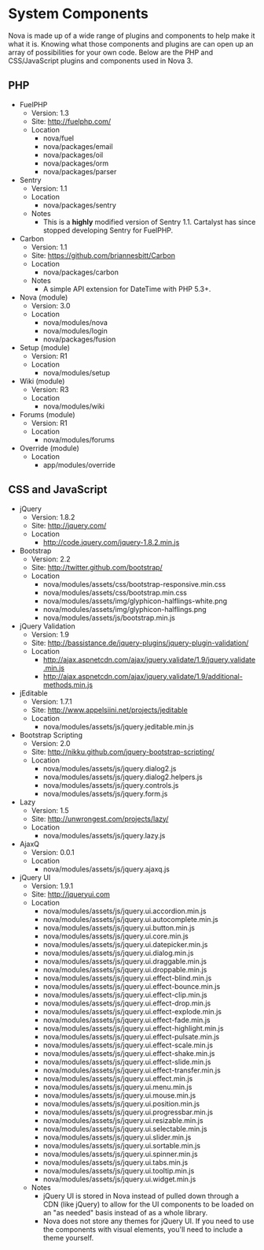 # System Components

Nova is made up of a wide range of plugins and components to help make it what it is. Knowing what those components and plugins are can open up an array of possibilities for your own code. Below are the PHP and CSS/JavaScript plugins and components used in Nova 3.

## PHP

* FuelPHP
    * Version: 1.3
    * Site: http://fuelphp.com/
    * Location
        * nova/fuel
        * nova/packages/email
        * nova/packages/oil
        * nova/packages/orm
        * nova/packages/parser
* Sentry
    * Version: 1.1
    * Location
        * nova/packages/sentry
    * Notes
        * This is a __highly__ modified version of Sentry 1.1. Cartalyst has since stopped developing Sentry for FuelPHP.
* Carbon
    * Version: 1.1
    * Site: https://github.com/briannesbitt/Carbon
    * Location
        * nova/packages/carbon
    * Notes
        * A simple API extension for DateTime with PHP 5.3+.
* Nova (module)
    * Version: 3.0
    * Location
        * nova/modules/nova
        * nova/modules/login
        * nova/packages/fusion
* Setup (module)
    * Version: R1
    * Location
        * nova/modules/setup
* Wiki (module)
    * Version: R3
    * Location
        * nova/modules/wiki
* Forums (module)
    * Version: R1
    * Location
        * nova/modules/forums
* Override (module)
    * Location
        * app/modules/override

## CSS and JavaScript

* jQuery
    * Version: 1.8.2
    * Site: http://jquery.com/
    * Location
        * http://code.jquery.com/jquery-1.8.2.min.js
* Bootstrap
    * Version: 2.2
    * Site: http://twitter.github.com/bootstrap/
    * Location
        * nova/modules/assets/css/bootstrap-responsive.min.css
        * nova/modules/assets/css/bootstrap.min.css
        * nova/modules/assets/img/glyphicon-halflings-white.png
        * nova/modules/assets/img/glyphicon-halflings.png
        * nova/modules/assets/js/bootstrap.min.js
* jQuery Validation
    * Version: 1.9
    * Site: http://bassistance.de/jquery-plugins/jquery-plugin-validation/
    * Location
        * http://ajax.aspnetcdn.com/ajax/jquery.validate/1.9/jquery.validate.min.js
        * http://ajax.aspnetcdn.com/ajax/jquery.validate/1.9/additional-methods.min.js
* jEditable
    * Version: 1.7.1
    * Site: http://www.appelsiini.net/projects/jeditable
    * Location
        * nova/modules/assets/js/jquery.jeditable.min.js
* Bootstrap Scripting
    * Version: 2.0
    * Site: http://nikku.github.com/jquery-bootstrap-scripting/
    * Location
        * nova/modules/assets/js/jquery.dialog2.js
        * nova/modules/assets/js/jquery.dialog2.helpers.js
        * nova/modules/assets/js/jquery.controls.js
        * nova/modules/assets/js/jquery.form.js
* Lazy
    * Version: 1.5
    * Site: http://unwrongest.com/projects/lazy/
    * Location
        * nova/modules/assets/js/jquery.lazy.js
* AjaxQ
    * Version: 0.0.1
    * Location
        * nova/modules/assets/js/jquery.ajaxq.js
* jQuery UI
    * Version: 1.9.1
    * Site: http://jqueryui.com
    * Location
        * nova/modules/assets/js/jquery.ui.accordion.min.js
        * nova/modules/assets/js/jquery.ui.autocomplete.min.js
        * nova/modules/assets/js/jquery.ui.button.min.js
        * nova/modules/assets/js/jquery.ui.core.min.js
        * nova/modules/assets/js/jquery.ui.datepicker.min.js
        * nova/modules/assets/js/jquery.ui.dialog.min.js
        * nova/modules/assets/js/jquery.ui.draggable.min.js
        * nova/modules/assets/js/jquery.ui.droppable.min.js
        * nova/modules/assets/js/jquery.ui.effect-blind.min.js
        * nova/modules/assets/js/jquery.ui.effect-bounce.min.js
        * nova/modules/assets/js/jquery.ui.effect-clip.min.js
        * nova/modules/assets/js/jquery.ui.effect-drop.min.js
        * nova/modules/assets/js/jquery.ui.effect-explode.min.js
        * nova/modules/assets/js/jquery.ui.effect-fade.min.js
        * nova/modules/assets/js/jquery.ui.effect-highlight.min.js
        * nova/modules/assets/js/jquery.ui.effect-pulsate.min.js
        * nova/modules/assets/js/jquery.ui.effect-scale.min.js
        * nova/modules/assets/js/jquery.ui.effect-shake.min.js
        * nova/modules/assets/js/jquery.ui.effect-slide.min.js
        * nova/modules/assets/js/jquery.ui.effect-transfer.min.js
        * nova/modules/assets/js/jquery.ui.effect.min.js
        * nova/modules/assets/js/jquery.ui.menu.min.js
        * nova/modules/assets/js/jquery.ui.mouse.min.js
        * nova/modules/assets/js/jquery.ui.position.min.js
        * nova/modules/assets/js/jquery.ui.progressbar.min.js
        * nova/modules/assets/js/jquery.ui.resizable.min.js
        * nova/modules/assets/js/jquery.ui.selectable.min.js
        * nova/modules/assets/js/jquery.ui.slider.min.js
        * nova/modules/assets/js/jquery.ui.sortable.min.js
        * nova/modules/assets/js/jquery.ui.spinner.min.js
        * nova/modules/assets/js/jquery.ui.tabs.min.js
        * nova/modules/assets/js/jquery.ui.tooltip.min.js
        * nova/modules/assets/js/jquery.ui.widget.min.js
    * Notes
        * jQuery UI is stored in Nova instead of pulled down through a CDN (like jQuery) to allow for the UI components to be loaded on an "as needed" basis instead of as a whole library.
        * Nova does not store any themes for jQuery UI. If you need to use the components with visual elements, you'll need to include a theme yourself.